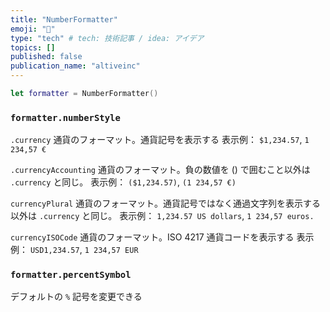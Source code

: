 ```yaml
---
title: "NumberFormatter"
emoji: "👏"
type: "tech" # tech: 技術記事 / idea: アイデア
topics: []
published: false
publication_name: "altiveinc"
---
```


```swift
let formatter = NumberFormatter()
```

### `formatter.numberStyle`

`.currency`
通貨のフォーマット。通貨記号を表示する
表示例： `$1,234.57`, `1 234,57 €`

`.currencyAccounting`
通貨のフォーマット。負の数値を () で囲むこと以外は `.currency` と同じ。
表示例： `($1,234.57)`, `(1 234,57 €)`

`currencyPlural`
通貨のフォーマット。通貨記号ではなく通過文字列を表示する以外は `.currency` と同じ。
表示例： `1,234.57 US dollars`, `1 234,57 euros.`

`currencyISOCode`
通貨のフォーマット。ISO 4217 通貨コードを表示する
表示例： `USD1,234.57`, `1 234,57 EUR`


### `formatter.percentSymbol`
デフォルトの `%` 記号を変更できる